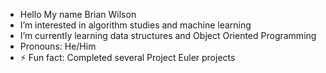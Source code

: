 - Hello My name Brian Wilson
- I’m interested in algorithm studies and machine learning
- I’m currently learning data structures and Object Oriented Programming
- Pronouns: He/Him
- ⚡ Fun fact: Completed several Project Euler projects


